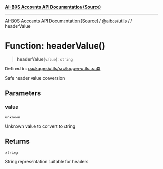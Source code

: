 [**AI-BOS Accounts API Documentation (Source)**](../../../README.md)

***

[AI-BOS Accounts API Documentation (Source)](../../../README.md) / [@aibos/utils](../README.md) / [](../README.md) / headerValue

# Function: headerValue()

> **headerValue**(`value`): `string`

Defined in: [packages/utils/src/logger-utils.ts:45](https://github.com/pohlai88/accounts/blob/48103fb36d28b2b9bfb33472b6de2f719773cde9/packages/utils/src/logger-utils.ts#L45)

Safe header value conversion

## Parameters

### value

`unknown`

Unknown value to convert to string

## Returns

`string`

String representation suitable for headers
